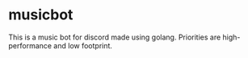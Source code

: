 # musicbot
This is a music bot for discord made using golang. Priorities are high-performance and low footprint.

